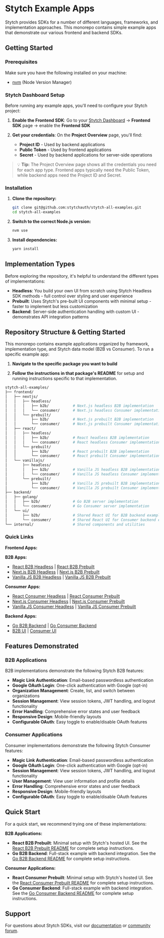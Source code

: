 # Stytch Example Apps

Stytch provides SDKs for a number of different languages, frameworks, and implementation approaches. This monorepo contains simple example apps that demonstrate our various frontend and backend SDKs.

## Getting Started

### Prerequisites

Make sure you have the following installed on your machine:

- [nvm](https://github.com/nvm-sh/nvm?tab=readme-ov-file#installing-and-updating) (Node Version Manager)

### Stytch Dashboard Setup

Before running any example apps, you'll need to configure your Stytch project:

1. **Enable the Frontend SDK**: Go to your [Stytch Dashboard](https://stytch.com/dashboard) → **Frontend SDK** page → enable the **Frontend SDK**

2. **Get your credentials**: On the **Project Overview** page, you'll find:
   - **Project ID** - Used by backend applications
   - **Public Token** - Used by frontend applications
   - **Secret** - Used by backend applications for server-side operations

> 💡 **Tip:** The Project Overview page shows all the credentials you need for each app type. Frontend apps typically need the Public Token, while backend apps need the Project ID and Secret.

### Installation

1. **Clone the repository:**

   ```bash
   git clone git@github.com:stytchauth/stytch-all-examples.git
   cd stytch-all-examples
   ```

2. **Switch to the correct Node.js version:**

   ```bash
   nvm use
   ```

3. **Install dependencies:**
   ```bash
   yarn install
   ```

## Implementation Types

Before exploring the repository, it's helpful to understand the different types of implementations:

- **Headless**: You build your own UI from scratch using Stytch Headless SDK methods - full control over styling and user experience
- **Prebuilt**: Uses Stytch's pre-built UI components with minimal setup - faster to implement but less customization
- **Backend**: Server-side authentication handling with custom UI - demonstrates API integration patterns

## Repository Structure & Getting Started

This monorepo contains example applications organized by framework, implementation type, and Stytch data model (B2B vs Consumer). To run a specific example app:

1. **Navigate to the specific package you want to build**

2. **Follow the instructions in that package's README** for setup and running instructions specific to that implementation.

```bash
stytch-all-examples/
├── frontend/
│   ├── nextjs/
│   │   ├── headless/
│   │   │   ├── b2b/           # Next.js headless B2B implementation
│   │   │   └── consumer/      # Next.js headless Consumer implementation
│   │   └── prebuilt/
│   │       ├── b2b/           # Next.js prebuilt B2B implementation
│   │       └── consumer/      # Next.js prebuilt Consumer implementation
│   ├── react/
│   │   ├── headless/
│   │   │   ├── b2b/           # React headless B2B implementation
│   │   │   └── consumer/      # React headless Consumer implementation
│   │   └── prebuilt/
│   │       ├── b2b/           # React prebuilt B2B implementation
│   │       └── consumer/      # React prebuilt Consumer implementation
│   └── vanillajs/
│       ├── headless/
│       │   ├── b2b/           # Vanilla JS headless B2B implementation
│       │   └── consumer/      # Vanilla JS headless Consumer implementation
│       └── prebuilt/
│           ├── b2b/           # Vanilla JS prebuilt B2B implementation
│           └── consumer/      # Vanilla JS prebuilt Consumer implementation
├── backend/
│   ├── golang/
│   │   ├── b2b/               # Go B2B server implementation
│   │   └── consumer/          # Go Consumer server implementation
│   └── ui/
│       ├── b2b/               # Shared React UI for B2B backend examples
│       └── consumer/          # Shared React UI for Consumer backend examples
└── internal/                  # Shared components and utilities
```

### Quick Links

**Frontend Apps:**

**B2B Apps:**

- [React B2B Headless](frontend/react/headless/b2b/) | [React B2B Prebuilt](frontend/react/prebuilt/b2b/)
- [Next.js B2B Headless](frontend/nextjs/headless/b2b/) | [Next.js B2B Prebuilt](frontend/nextjs/prebuilt/b2b/)
- [Vanilla JS B2B Headless](frontend/vanillajs/headless/b2b/) | [Vanilla JS B2B Prebuilt](frontend/vanillajs/prebuilt/b2b/)

**Consumer Apps:**

- [React Consumer Headless](frontend/react/headless/consumer/) | [React Consumer Prebuilt](frontend/react/prebuilt/consumer/)
- [Next.js Consumer Headless](frontend/nextjs/headless/consumer/) | [Next.js Consumer Prebuilt](frontend/nextjs/prebuilt/consumer/)
- [Vanilla JS Consumer Headless](frontend/vanillajs/headless/consumer/) | [Vanilla JS Consumer Prebuilt](frontend/vanillajs/prebuilt/consumer/)

**Backend Apps:**

- [Go B2B Backend](backend/golang/b2b/) | [Go Consumer Backend](backend/golang/consumer/)
- [B2B UI](backend/ui/b2b/) | [Consumer UI](backend/ui/consumer/)

## Features Demonstrated

### B2B Applications

B2B implementations demonstrate the following Stytch B2B features:

- **Magic Link Authentication**: Email-based passwordless authentication
- **Google OAuth Login**: One-click authentication with Google (opt-in)
- **Organization Management**: Create, list, and switch between organizations
- **Session Management**: View session tokens, JWT handling, and logout functionality
- **Error Handling**: Comprehensive error states and user feedback
- **Responsive Design**: Mobile-friendly layouts
- **Configurable OAuth**: Easy toggle to enable/disable OAuth features

### Consumer Applications

Consumer implementations demonstrate the following Stytch Consumer features:

- **Magic Link Authentication**: Email-based passwordless authentication
- **Google OAuth Login**: One-click authentication with Google (opt-in)
- **Session Management**: View session tokens, JWT handling, and logout functionality
- **User Management**: View user information and profile details
- **Error Handling**: Comprehensive error states and user feedback
- **Responsive Design**: Mobile-friendly layouts
- **Configurable OAuth**: Easy toggle to enable/disable OAuth features

## Quick Start

For a quick start, we recommend trying one of these implementations:

**B2B Applications:**

- **React B2B Prebuilt**: Minimal setup with Stytch's hosted UI. See the [React B2B Prebuilt README](frontend/react/prebuilt/b2b/README.md) for complete setup instructions.
- **Go B2B Backend**: Full-stack example with backend integration. See the [Go B2B Backend README](backend/golang/b2b/README.md) for complete setup instructions.

**Consumer Applications:**

- **React Consumer Prebuilt**: Minimal setup with Stytch's hosted UI. See the [React Consumer Prebuilt README](frontend/react/prebuilt/consumer/README.md) for complete setup instructions.
- **Go Consumer Backend**: Full-stack example with backend integration. See the [Go Consumer Backend README](backend/golang/consumer/README.md) for complete setup instructions.

## Support

For questions about Stytch SDKs, visit our [documentation](https://stytch.com/docs) or [community forum](https://community.stytch.com/).
